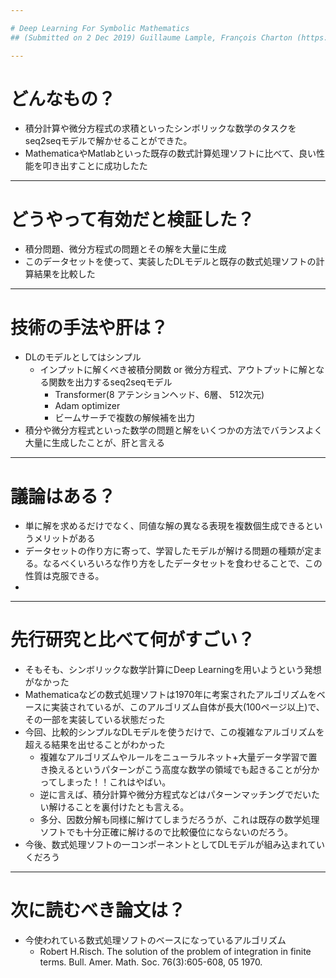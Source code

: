 ```yaml
---

# Deep Learning For Symbolic Mathematics
## (Submitted on 2 Dec 2019) Guillaume Lample, François Charton (https://arxiv.org/abs/1912.01412 )

---
```

# どんなもの？

* 積分計算や微分方程式の求積といったシンボリックな数学のタスクをseq2seqモデルで解かせることができた。
* MathematicaやMatlabといった既存の数式計算処理ソフトに比べて、良い性能を叩き出すことに成功したた

---

# どうやって有効だと検証した？

* 積分問題、微分方程式の問題とその解を大量に生成
* このデータセットを使って、実装したDLモデルと既存の数式処理ソフトの計算結果を比較した

---

#  技術の手法や肝は？

* DLのモデルとしてはシンプル
  * インプットに解くべき被積分関数 or 微分方程式、アウトプットに解となる関数を出力するseq2seqモデル
     * Transformer(8 アテンションヘッド、6層、 512次元)
     * Adam optimizer
     * ビームサーチで複数の解候補を出力
* 積分や微分方程式といった数学の問題と解をいくつかの方法でバランスよく大量に生成したことが、肝と言える


---

# 議論はある？

* 単に解を求めるだけでなく、同値な解の異なる表現を複数個生成できるというメリットがある
* データセットの作り方に寄って、学習したモデルが解ける問題の種類が定まる。なるべくいろいろな作り方をしたデータセットを食わせることで、この性質は克服できる。
*

---

# 先行研究と比べて何がすごい？

* そもそも、シンボリックな数学計算にDeep Learningを用いようという発想がなかった
* Mathematicaなどの数式処理ソフトは1970年に考案されたアルゴリズムをベースに実装されているが、このアルゴリズム自体が長大(100ページ以上)で、その一部を実装している状態だった
* 今回、比較的シンプルなDLモデルを使うだけで、この複雑なアルゴリズムを超える結果を出せることがわかった
   * 複雑なアルゴリズムやルールをニューラルネット+大量データ学習で置き換えるというパターンがこう高度な数学の領域でも起きることが分かってしまった！！これはやばい。
   * 逆に言えば、積分計算や微分方程式などはパターンマッチングでだいたい解けることを裏付けたとも言える。
   * 多分、因数分解も同様に解けてしまうだろうが、これは既存の数学処理ソフトでも十分正確に解けるので比較優位にならないのだろう。
* 今後、数式処理ソフトの一コンポーネントとしてDLモデルが組み込まれていくだろう

---

# 次に読むべき論文は？

* 今使われている数式処理ソフトのベースになっているアルゴリズム
  * Robert H.Risch. The solution of the problem of integration in finite terms. Bull. Amer. Math. Soc. 76(3):605-608, 05 1970.

